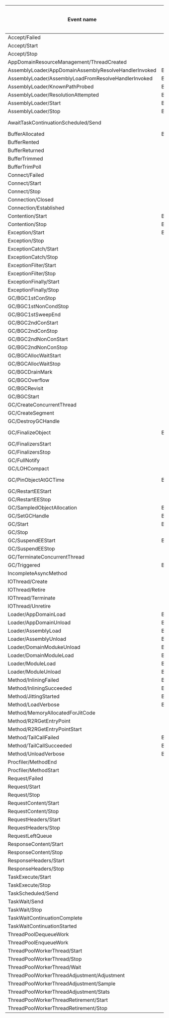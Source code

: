 |Event name                                           |New event name after attributes to name move                 |Activity name                                              |Lifecycle transition|Attributes renames      |Attributes which will be removed|Attributes which will be added|
|-----------------------------------------------------|-------------------------------------------------------------|-----------------------------------------------------------|--------------------|------------------------|--------------------------------|------------------------------|
|Accept/Failed                                        |                                                             |Sockets_GUID                                               |complete            |                        |                                |                              |
|Accept/Start                                         |                                                             |Sockets_GUID                                               |start               |                        |                                |                              |
|Accept/Stop                                          |                                                             |Sockets_GUID                                               |complete            |                        |                                |                              |
|AppDomainResourceManagement/ThreadCreated            |                                                             |                                                           |                    |                        |                                |                              |
|AssemblyLoader/AppDomainAssemblyResolveHandlerInvoked|BaseName_AssemblyName_HandlerName                            |                                                           |                    |                        |                                |                              |
|AssemblyLoader/AssemblyLoadFromResolveHandlerInvoked |BaseName_AssemblyName_HandlerName_AssemblyLoadContext        |                                                           |                    |                        |                                |                              |
|AssemblyLoader/KnownPathProbed                       |BaseName_FilePath                                            |                                                           |                    |                        |                                |                              |
|AssemblyLoader/ResolutionAttempted                   |BaseName_AssemblyName_Stage_Result                           |                                                           |                    |                        |                                |                              |
|AssemblyLoader/Start                                 |BaseName_AssemblyName_AssemblyPath                           |AssemblyLoader_{AUTOINCREMENT_ID}                          |start               |                        |                                |                              |
|AssemblyLoader/Stop                                  |BaseName_AssemblyName_AssemblyPath                           |AssemblyLoader_{AUTOINCREMENT_ID}                          |complete            |                        |                                |                              |
|AwaitTaskContinuationScheduled/Send                  |                                                             |TaskContinuationWait_TaskID                                |start               |ContinuationId -> TaskID|                                |                              |
|BufferAllocated                                      |BaseName_reason                                              |                                                           |                    |                        |                                |                              |
|BufferRented                                         |                                                             |                                                           |                    |                        |                                |                              |
|BufferReturned                                       |                                                             |                                                           |                    |                        |                                |                              |
|BufferTrimmed                                        |                                                             |                                                           |                    |                        |                                |                              |
|BufferTrimPoll                                       |                                                             |                                                           |                    |                        |                                |                              |
|Connect/Failed                                       |                                                             |Sockets_GUID                                               |complete            |                        |                                |                              |
|Connect/Start                                        |                                                             |Sockets_GUID                                               |start               |                        |                                |                              |
|Connect/Stop                                         |                                                             |Sockets_GUID                                               |complete            |                        |                                |                              |
|Connection/Closed                                    |                                                             |                                                           |                    |                        |                                |                              |
|Connection/Established                               |                                                             |                                                           |                    |                        |                                |                              |
|Contention/Start                                     |BaseName_ContentionFlags                                     |Contention_{AUTOINCREMENT_ID}                              |start               |                        |                                |                              |
|Contention/Stop                                      |BaseName_ContentionFlags                                     |Contention_{AUTOINCREMENT_ID}                              |complete            |                        |                                |                              |
|Exception/Start                                      |BaseName_ExceptionType                                       |ExceptionStartStop_{AUTOINCREMENT_ID}                      |start               |                        |                                |                              |
|Exception/Stop                                       |                                                             |ExceptionStartStop_{AUTOINCREMENT_ID}                      |complete            |                        |                                |                              |
|ExceptionCatch/Start                                 |                                                             |ExceptionCatch_{AUTOINCREMENT_ID}                          |start               |                        |                                |                              |
|ExceptionCatch/Stop                                  |                                                             |ExceptionCatch_{AUTOINCREMENT_ID}                          |complete            |                        |                                |                              |
|ExceptionFilter/Start                                |                                                             |ExceptionFilter_{AUTOINCREMENT_ID}                         |start               |                        |                                |                              |
|ExceptionFilter/Stop                                 |                                                             |ExceptionFilter_{AUTOINCREMENT_ID}                         |complete            |                        |                                |                              |
|ExceptionFinally/Start                               |                                                             |ExceptionFinally_{AUTOINCREMENT_ID}                        |start               |                        |                                |                              |
|ExceptionFinally/Stop                                |                                                             |ExceptionFinally_{AUTOINCREMENT_ID}                        |complete            |                        |                                |                              |
|GC/BGC1stConStop                                     |                                                             |                                                           |                    |                        |                                |                              |
|GC/BGC1stNonCondStop                                 |                                                             |InitialBlockingMarking_{AUTOINCREMENT_ID}                  |complete            |                        |                                |                              |
|GC/BGC1stSweepEnd                                    |                                                             |                                                           |                    |                        |                                |                              |
|GC/BGC2ndConStart                                    |                                                             |ConcurrentSweep_{AUTOINCREMENT_ID}                         |start               |                        |                                |                              |
|GC/BGC2ndConStop                                     |                                                             |ConcurrentSweep_{AUTOINCREMENT_ID}                         |complete            |                        |                                |                              |
|GC/BGC2ndNonConStart                                 |                                                             |FinalBlockingMarking_{AUTOINCREMENT_ID}                    |start               |                        |                                |                              |
|GC/BGC2ndNonConStop                                  |                                                             |FinalBlockingMarking_{AUTOINCREMENT_ID}                    |complete            |                        |                                |                              |
|GC/BGCAllocWaitStart                                 |                                                             |LOHAllocationsSuppression_{AUTOINCREMENT_ID}               |start               |                        |                                |                              |
|GC/BGCAllocWaitStop                                  |                                                             |LOHAllocationsSuppression_{AUTOINCREMENT_ID}               |complete            |                        |                                |                              |
|GC/BGCDrainMark                                      |                                                             |                                                           |                    |                        |                                |                              |
|GC/BGCOverflow                                       |                                                             |                                                           |                    |                        |                                |                              |
|GC/BGCRevisit                                        |                                                             |                                                           |                    |                        |                                |                              |
|GC/BGCStart                                          |                                                             |InitialBlockingMarking_{AUTOINCREMENT_ID}                  |start               |                        |                                |                              |
|GC/CreateConcurrentThread                            |                                                             |                                                           |                    |                        |                                |                              |
|GC/CreateSegment                                     |                                                             |                                                           |                    |                        |                                |                              |
|GC/DestroyGCHandle                                   |                                                             |                                                           |                    |                        |                                |                              |
|GC/FinalizeObject                                    |BaseName_TypeName                                            |                                                           |                    |                        |TypeID, ObjectID                |                              |
|GC/FinalizersStart                                   |                                                             |Finalizers_{AUTOINCREMENT_ID}                              |start               |                        |                                |                              |
|GC/FinalizersStop                                    |                                                             |Finalizers_{AUTOINCREMENT_ID}                              |complete            |                        |                                |                              |
|GC/FullNotify                                        |                                                             |                                                           |                    |                        |                                |                              |
|GC/LOHCompact                                        |                                                             |                                                           |                    |                        |                                |                              |
|GC/PinObjectAtGCTime                                 |BaseName_TypeName                                            |                                                           |                    |                        |ObjectID, HandleID              |                              |
|GC/RestartEEStart                                    |                                                             |RestartEE_{AUTOINCREMENT_ID}                               |start               |                        |                                |                              |
|GC/RestartEEStop                                     |                                                             |RestartEE_{AUTOINCREMENT_ID}                               |complete            |                        |                                |                              |
|GC/SampledObjectAllocation                           |BaseName_TypeName                                            |                                                           |                    |                        |                                |TypeName                      |
|GC/SetGCHandle                                       |BaseName_Kind                                                |                                                           |                    |                        |                                |                              |
|GC/Start                                             |BaseName_Reason_Type                                         |GC_Count                                                   |start               |                        |                                |                              |
|GC/Stop                                              |                                                             |GC_Count                                                   |complete            |                        |                                |                              |
|GC/SuspendEEStart                                    |BaseName_Reason                                              |SuspendEE_{AUTOINCREMENT_ID}                               |start               |                        |                                |                              |
|GC/SuspendEEStop                                     |                                                             |SuspendEE_{AUTOINCREMENT_ID}                               |complete            |                        |                                |                              |
|GC/TerminateConcurrentThread                         |                                                             |                                                           |                    |                        |                                |                              |
|GC/Triggered                                         |BaseName_Reason                                              |                                                           |                    |                        |                                |                              |
|IncompleteAsyncMethod                                |                                                             |                                                           |                    |                        |                                |                              |
|IOThread/Create                                      |                                                             |                                                           |                    |                        |                                |                              |
|IOThread/Retire                                      |                                                             |                                                           |                    |                        |                                |                              |
|IOThread/Terminate                                   |                                                             |                                                           |                    |                        |                                |                              |
|IOThread/Unretire                                    |                                                             |                                                           |                    |                        |                                |                              |
|Loader/AppDomainLoad                                 |BaseName_AppDomainName                                       |LoaderAppDomain_AppDomainName                              |start               |                        |                                |                              |
|Loader/AppDomainUnload                               |BaseName_AppDomainName                                       |LoaderAppDomain_AppDomainName                              |complete            |                        |                                |                              |
|Loader/AssemblyLoad                                  |BaseName_FullyQualifiedAssemblyName                          |LoaderAssembly_FullyQualifiedAssemblyName                  |start               |                        |                                |                              |
|Loader/AssemblyUnload                                |BaseName_FullyQualifiedAssemblyName                          |LoaderAssembly_FullyQualifiedAssemblyName                  |complete            |                        |                                |                              |
|Loader/DomainModukeUnload                            |BaseName_ModuleILPath                                        |                                                           |                    |                        |                                |                              |
|Loader/DomainModuleLoad                              |BaseName_ModuleILPath                                        |                                                           |                    |                        |                                |                              |
|Loader/ModuleLoad                                    |BaseName_ModuleILFileName                                    |LoaderModule_ModuleILFileName                              |start               |                        |                                |                              |
|Loader/ModuleUnload                                  |BaseName_ModuleILFileName                                    |LoaderModule_ModuleILFileName                              |complete            |                        |                                |                              |
|Method/InliningFailed                                |BaseName_InlineeNamespace_InlineeName                        |                                                           |                    |                        |                                |                              |
|Method/InliningSucceeded                             |BaseName_InlineeNamespace_InlineeName                        |                                                           |                    |                        |                                |                              |
|Method/JittingStarted                                |BaseName_MethodNamespace_MethodName                          |                                                           |                    |                        |                                |                              |
|Method/LoadVerbose                                   |BaseName_MethodNamespace_MethodName                          |MethodLoadUnload_MethodNamespace_MethodName_MethodSignature|start               |                        |                                |                              |
|Method/MemoryAllocatedForJitCode                     |                                                             |                                                           |                    |                        |                                |                              |
|Method/R2RGetEntryPoint                              |                                                             |R2REntryPoint_{AUTOINCREMENT_ID}                           |complete            |                        |                                |                              |
|Method/R2RGetEntryPointStart                         |                                                             |R2REntryPoint_{AUTOINCREMENT_ID}                           |start               |                        |                                |                              |
|Method/TailCallFailed                                |BaseName_MethodBeingCompiledNamespace_MethodBeingCompiledName|                                                           |                    |                        |                                |                              |
|Method/TailCallSucceeded                             |BaseName_MethodBeingCompiledNamespace_MethodBeingCompiledName|                                                           |                    |                        |                                |                              |
|Method/UnloadVerbose                                 |BaseName_MethodNamespace_MethodName                          |MethodLoadUnload_MethodNamespace_MethodName_MethodSignature|complete            |                        |                                |                              |
|Procfiler/MethodEnd                                  |                                                             |                                                           |                    |                        |                                |                              |
|Procfiler/MethodStart                                |                                                             |                                                           |                    |                        |                                |                              |
|Request/Failed                                       |                                                             |HttpRequest_GUID                                           |complete            |                        |                                |                              |
|Request/Start                                        |                                                             |HttpRequest_GUID                                           |start               |                        |                                |                              |
|Request/Stop                                         |                                                             |HttpRequest_GUID                                           |complete            |                        |                                |                              |
|RequestContent/Start                                 |                                                             |HttpRequest_GUID                                           |start               |                        |                                |                              |
|RequestContent/Stop                                  |                                                             |HttpRequest_GUID                                           |complete            |                        |                                |                              |
|RequestHeaders/Start                                 |                                                             |HttpRequest_GUID                                           |start               |                        |                                |                              |
|RequestHeaders/Stop                                  |                                                             |HttpRequest_GUID                                           |complete            |                        |                                |                              |
|RequestLeftQueue                                     |                                                             |HttpRequest_GUID                                           |schedule            |                        |                                |                              |
|ResponseContent/Start                                |                                                             |HttpRequest_GUID                                           |start               |                        |                                |                              |
|ResponseContent/Stop                                 |                                                             |HttpRequest_GUID                                           |complete            |                        |                                |                              |
|ResponseHeaders/Start                                |                                                             |HttpRequest_GUID                                           |start               |                        |                                |                              |
|ResponseHeaders/Stop                                 |                                                             |HttpRequest_GUID                                           |complete            |                        |                                |                              |
|TaskExecute/Start                                    |                                                             |TaskExecute_TaskID                                         |start               |                        |                                |                              |
|TaskExecute/Stop                                     |                                                             |TaskExecute_TaskID                                         |complete            |                        |                                |                              |
|TaskScheduled/Send                                   |                                                             |TaskExecute_TaskID                                         |schedule            |                        |                                |                              |
|TaskWait/Send                                        |                                                             |TaskWaitBeginEnd_TaskID                                    |start               |                        |                                |                              |
|TaskWait/Stop                                        |                                                             |TaskWaitBeginEnd_TaskID                                    |complete            |                        |                                |                              |
|TaskWaitContinuationComplete                         |                                                             |TaskContinuationWait_TaskID                                |complete            |                        |                                |                              |
|TaskWaitContinuationStarted                          |                                                             |TaskContinuationWait_TaskID                                |start               |                        |                                |                              |
|ThreadPoolDequeueWork                                |                                                             |                                                           |                    |                        |                                |                              |
|ThreadPoolEnqueueWork                                |                                                             |                                                           |                    |                        |                                |                              |
|ThreadPoolWorkerThread/Start                         |                                                             |                                                           |                    |                        |                                |                              |
|ThreadPoolWorkerThread/Stop                          |                                                             |                                                           |                    |                        |                                |                              |
|ThreadPoolWorkerThread/Wait                          |                                                             |                                                           |                    |                        |                                |                              |
|ThreadPoolWorkerThreadAdjustment/Adjustment          |                                                             |                                                           |                    |                        |                                |                              |
|ThreadPoolWorkerThreadAdjustment/Sample              |                                                             |                                                           |                    |                        |                                |                              |
|ThreadPoolWorkerThreadAdjustment/Stats               |                                                             |                                                           |                    |                        |                                |                              |
|ThreadPoolWorkerThreadRetirement/Start               |                                                             |                                                           |                    |                        |                                |                              |
|ThreadPoolWorkerThreadRetirement/Stop                |                                                             |                                                           |                    |                        |                                |                              |

